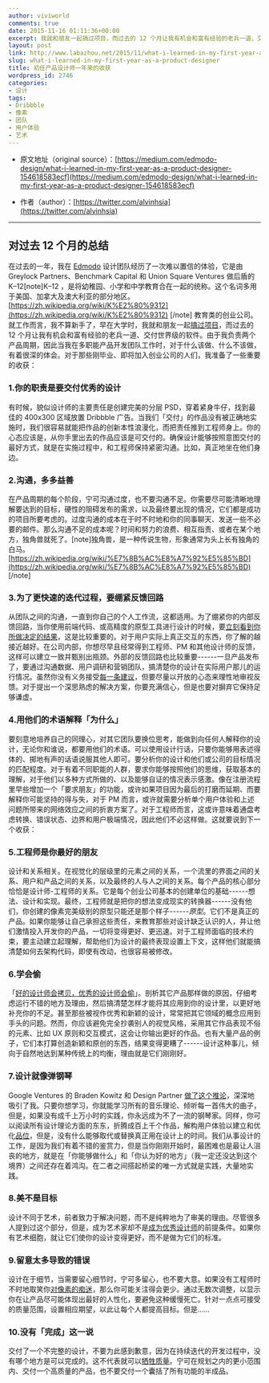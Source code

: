 ```yaml
---
author: viviworld
comments: true
date: 2015-11-16 01:11:36+00:00
excerpt: 我就和朋友一起搞过项目，而过去的 12 个月让我有机会和富有经验的老兵一道、交付世界级的软件。当我在多职能产品开发团队工作时，对于什么该做、什么不该做，有着很深的体会。对于那些刚毕业、即将加入创业公司的人们，我准备了一些重要的收获.
layout: post
link: http://www.labazhou.net/2015/11/what-i-learned-in-my-first-year-as-a-product-designer/
slug: what-i-learned-in-my-first-year-as-a-product-designer
title: 初任产品设计师一年来的收获
wordpress_id: 2746
categories:
- 设计
tags:
- Dribbble
- 像素
- 团队
- 用户体验
- 艺术
---
```



	
  * 原文地址（original source）：[https://medium.com/edmodo-design/what-i-learned-in-my-first-year-as-a-product-designer-154618583ecf](https://medium.com/edmodo-design/what-i-learned-in-my-first-year-as-a-product-designer-154618583ecf)

	
  * 作者（author）：[https://twitter.com/alvinhsia](https://twitter.com/alvinhsia)





* * *





## 对过去 12 个月的总结


在过去的一年，我在 [Edmodo](https://www.edmodo.com/about) 设计团队经历了一次难以置信的体验，它是由 Greylock Partners、Benchmark Capital 和 Union Square Ventures 做后盾的 K–12[note]K–12 ，是将幼稚园、小学和中学教育合在一起的统称。这个名词多用于美国、加拿大及澳大利亚的部分地区。[https://zh.wikipedia.org/wiki/K%E2%80%9312](https://zh.wikipedia.org/wiki/K%E2%80%9312) [/note] 教育类的创业公司。就工作而言，我不算新手了，早在大学时，我就和朋友一起[搞过项目](http://www.lahacks.com/)，而过去的 12 个月让我有机会和富有经验的老兵一道、交付世界级的软件。由于我负责两个产品周期，因此当我在多职能产品开发团队工作时，对于什么该做、什么不该做，有着很深的体会。对于那些刚毕业、即将加入创业公司的人们，我准备了一些重要的收获：


### 1.你的职责是要交付优秀的设计


有时候，貌似设计师的主要责任是创建完美的分层 PSD，穿着紧身牛仔，找到最佳的 400x300 区域放置 Dribbble 广告。当我们「交付」的作品没有被正确地实施时，我们很容易就能把作品的创新本性浪漫化，而把责任推到工程师身上。你的心态应该是，从你手里出去的作品应该是可交付的。确保设计能够按照意图交付的最好方式，就是在实施过程中，和工程师保持紧密沟通。比如，真正地坐在他们身边。


### 2.沟通，多多益善


在产品周期的每个阶段，宁可沟通过度，也不要沟通不足。你需要尽可能清晰地理解要达到的目标，硬性的阻碍发布的需求，以及最终要出现的情况，它们都是成功的项目所要考虑的。过度沟通的成本在于时不时地和你的同事聊天、发送一些不必要的邮件。那么沟通不足的成本呢？时间和努力的浪费、相互指责、或者在某个地方，独角兽就死了。[note]独角兽，是一种传说生物，形象通常为头上长有独角的白马。 [https://zh.wikipedia.org/wiki/%E7%8B%AC%E8%A7%92%E5%85%BD](https://zh.wikipedia.org/wiki/%E7%8B%AC%E8%A7%92%E5%85%BD) [/note]


### 3.为了更快速的迭代过程，要绷紧反馈回路


从团队之间的沟通，一直到你自己的个人工作流，这都适用。为了绷紧你的内部反馈回路，当你使用前端代码、或高精度的原型工具进行设计的时候，要[立刻看到你所做决定的结果](http://youtu.be/PUv66718DII?t=1m12s)，这是比较重要的。对于用户实际上真正交互的东西，你了解的越接近越好。在公司内部，你想尽早且经常得到工程师、PM 和其他设计师的反馈，这样可以建立一致并甄别出瓶颈。外部的反馈回路也比较重要------一旦产品发布了，要通过沟通数据、用户调研和营销团队，搞清楚你的设计在实际用户那儿的运行情况。虽然你没有义务接受[每一条建议](http://www.smashingmagazine.com/2010/06/29/why-design-by-commitee-should-die/)，但要尽量以开放的心态来理性地审视反馈。对于提出一个深思熟虑的解决方案，你要充满信心，但是也要对摒弃它保持足够谦虚。


### 4.用他们的术语解释「为什么」


要刻意地培养自己的同理心，对其它团队要换位思考，能做到向任何人解释你的设计，无论你和谁说，都要用他们的术语。可以使用设计行话，只要你能够用表述得体的、掷地有声的话语说服其他人即可。要分析你的设计和他们或公司的目标情况的匹配程度。对于有着不同职能的人群，要求你能够按照他们的思维，获取基本的理解，对于他们以多种方式所做的、以及能够自证的情况表示感激。像在注册流程里早些增加一个「要求朋友」的功能，或许如果项目因为最后的打磨而延期、而要解释你可能坚持的得与失，对于 PM 而言，或许就需要分析单个用户体验和上述问题所带来的网络效应之间的折衷方案了。对于工程师而言，这或许意味着通盘考虑转换、错误状态、边界和用户极端情况，因此他们不必这样做。这就要说到下一个收获：


### 5.工程师是你最好的朋友


设计和关系相关。在视觉化的层级里的元素之间的关系，一个流里的界面之间的关系、用户和产品之间的关系，以及最终的人与人之间的关系。每个产品的核心部分恰恰是设计师-工程师的关系。它是每个创业公司基本的创建单位的基础------想法、设计和实现。最终，工程师就是把你的想法变成现实的转换器------没有他们，你创建的像素完美级别的原型只能还是那个样子------_原型_。它们不是真正的产品。如果你能够让自己承担这些责任，来教育那些对设计缺乏认识的人，并让他们激情投入开发你的产品，一切将变得更好、更迅速。对于工程师面临的技术约束，要主动建立起理解，帮助他们为设计的最终表现设置上下文，这样他们就能搞清楚如何去架构代码，即使有改动，也很容易被修改。


### 6.学会偷


「[好的设计师会拷贝，优秀的设计师会偷](http://www.webdesignerdepot.com/2009/07/great-designers-steal/)」。剖析其它产品那样做的原因，仔细考虑运行不错的地方及理由，然后搞清楚怎样才能将其应用到你的设计里，以更好地补充你的不足。甚至那些被视作优秀和新颖的设计，常常把其它领域的概念应用到手头的问题。然而，你应该避免完全抄袭别人的视觉风格，采用其它作品表现不俗的元素、比如 UX 原则和交互模式，这会让你输出更好的作品。也有大量产品的例子，它们本打算创造新颖和原创的东西，结果变得更糟了------设计这种事儿，倾向于自然地达到某种传统上的均衡，理由就是它们刚刚好。


### 7.设计就像弹钢琴


Google Ventures 的 Braden Kowitz 和 Design Partner [做了这个推论](https://www.youtube.com/watch?v=jwnTq0O6sLU)，深深地吸引了我。只要你想学习，你就能学习所有的音乐理论、倾听每一首伟大的曲子，但是，如果没有成千上万小时的实践，你永远成为不了一流的钢琴家。同样，你可以阅读所有设计理论方面的东东，折腾成百上千个作品，解构用户体验以建立和优化[品位](https://medium.com/the-year-of-the-looking-glass/1993cd56e9ac)，但是，没有什么能够取代或替换真正用在设计上的时间。我们从事设计的工作，是因为我们有着不错的鉴赏力，但是当你刚刚开始时，最困难也是最让人沮丧的地方，就是在「你能够做什么」和「你认为好的地方」（我一定还没达到这个境界）之间还存在着鸿沟。在二者之间搭起桥梁的唯一方式就是实践，大量地实践。


### 8.美不是目标


设计不同于艺术，前者致力于解决问题，而不是纯粹地为了审美的理由。尽管很多人提到过这个部分，但是，成为艺术家却不是[成为优秀设计师](http://www.labazhou.net/2015/01/how-to-become-a-designer/)的前提条件。如果你有艺术细胞，就让它们使你的设计变得更好，而不是做为它们的标准。


### 9.留意太多导致的错误


设计在于细节，当需要留心细节时，宁可多留心，也不要大意。如果没有工程师时不时地取笑你[对像素的痴迷](http://www.gv.com/lib/design-details)，那么你可能关注得会更少。通过无数次调整，以显示你在让产品尽可能体现出最好的人性化，要避免这种缓慢死亡。针对一点点可接受的质量范围，设置相应期望，以此让每个人都提高目标。但是……


### 10.没有「完成」这一说


交付了一个不完整的设计，不要为此感到歉意，因为在持续迭代的开发过程中，没有哪个地方是可以完成的。这不代表就可以[牺牲质量](https://medium.com/the-year-of-the-looking-glass/quality-is-not-a-tradeoff-bcddf7c85553)。宁可在规划之内的更小范围内、交付一个高质量的产品，也不要交付一个囊括了所有功能的半成品。
